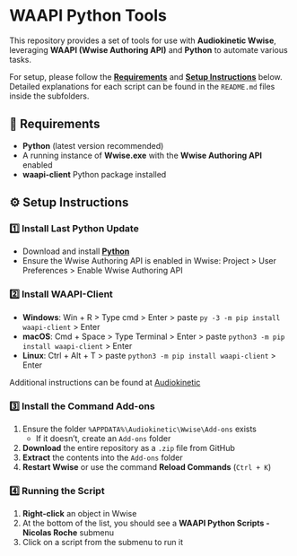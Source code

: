 # WAAPI Python Tools

This repository provides a set of tools for use with **Audiokinetic Wwise**, leveraging **WAAPI (Wwise Authoring API)** and **Python** to automate various tasks.

For setup, please follow the **[Requirements](#requirements)** and **[Setup Instructions](#setup-instructions)** below.  
Detailed explanations for each script can be found in the `README.md` files inside the subfolders.


## 📌 Requirements

* **Python** (latest version recommended)
* A running instance of **Wwise.exe** with the **Wwise Authoring API** enabled
* **waapi-client** Python package installed

## ⚙️ Setup Instructions

### 1️⃣ Install Last Python Update

* Download and install **[Python](https://www.python.org/downloads/)**
* Ensure the Wwise Authoring API is enabled in Wwise: Project > User Preferences > Enable Wwise Authoring API


### 2️⃣ Install WAAPI-Client

* **Windows**: Win + R > Type cmd > Enter > paste `py -3 -m pip install waapi-client` > Enter
* **macOS**: Cmd + Space > Type Terminal > Enter > paste `python3 -m pip install waapi-client` > Enter
* **Linux**: Ctrl + Alt + T > paste `python3 -m pip install waapi-client` > Enter

Additional instructions can be found at [Audiokinetic](https://www.audiokinetic.com/fr/library/edge/?source=SDK&id=waapi_client_python_rpc.html)

### 3️⃣ Install the Command Add-ons  

1. Ensure the folder `%APPDATA%\Audiokinetic\Wwise\Add-ons` exists
   - If it doesn’t, create an `Add-ons` folder
2. **Download** the entire repository as a `.zip` file from GitHub
3. **Extract** the contents into the `Add-ons` folder
4. **Restart Wwise** or use the command **Reload Commands** (`Ctrl + K`)

### 4️⃣ Running the Script  

1. **Right-click** an object in Wwise
2. At the bottom of the list, you should see a **WAAPI Python Scripts - Nicolas Roche** submenu
3. Click on a script from the submenu to run it
